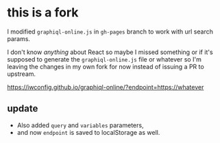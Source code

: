 # this is a fork

I modified `graphiql-online.js` in `gh-pages` branch to work with url search params.

I don't know *anything* about React so maybe I missed something or if it's supposed to generate the `graphiql-online.js` file or whatever so I'm leaving the changes in my own fork for now instead of issuing a PR to upstream.

https://iwconfig.github.io/graphiql-online/?endpoint=https://whatever

## update

- Also added `query` and `variables` parameters,
- and now `endpoint` is saved to localStorage as well.
